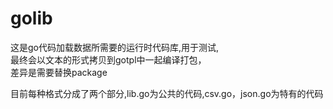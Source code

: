 # golib
这是go代码加载数据所需要的运行时代码库,用于测试,  
最终会以文本的形式拷贝到gotpl中一起编译打包，  
差异是需要替换package  

目前每种格式分成了两个部分,lib.go为公共的代码,csv.go，json.go为特有的代码